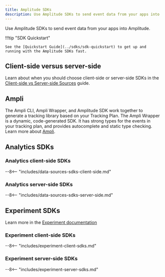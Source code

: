 ```yaml
---
title: Amplitude SDKs
description: Use Amplitude SDKs to send event data from your apps into Amplitude.
---
```


Use Amplitude SDKs to send event data from your apps into Amplitude.

!!!tip "SDK Quickstart"

    See the [Quickstart Guide](../sdks/sdk-quickstart) to get up and running with the Amplitude SDKs fast. 

## Client-side versus server-side

Learn about when you should choose client-side or server-side SDKs in the [Client-side vs Server-side Sources](../sources/client-side-vs-server-side) guide.

## Ampli

The Ampli CLI, Ampli Wrapper, and Amplitude SDK work together to generate a tracking library based on your Tracking Plan. The Ampli Wrapper is a dynamic, code-generated SDK. It has strong types for the events in your tracking plan, and provides autocomplete and static type checking. Learn more about [Ampli](../ampli/).

## Analytics SDKs

### Analytics client-side SDKs

--8<-- "includes/data-sources-sdks-client-side.md"

### Analytics server-side SDKs

--8<-- "includes/data-sources-sdks-server-side.md"

## Experiment SDKs

Learn more in the [Experiment documentation](../../experiment/)

### Experiment client-side SDKs

--8<-- "includes/experiment-client-sdks.md"

### Experiment server-side SDKs

--8<--  "includes/experiment-server-sdks.md"